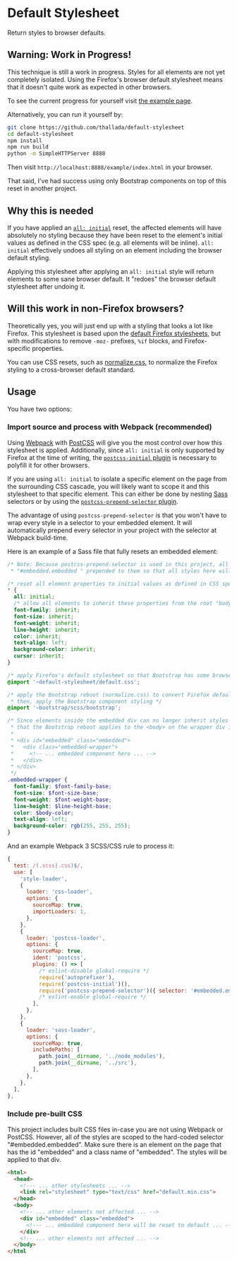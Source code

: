 # Default Stylesheet

Return styles to browser defaults.

## Warning: Work in Progress!

This technique is still a work in progress. Styles for all elements are not yet
completely isolated. Using the Firefox's browser default stylesheet means that
it doesn't quite work as expected in other browsers.

To see the current progress for yourself visit [the example
page](https://www.hallada.net/default-stylesheet/example/index.html).

Alternatively, you can run it yourself by:

```bash
git clone https://github.com/thallada/default-stylesheet
cd default-stylesheet
npm install
npm run build
python -m SimpleHTTPServer 8888
```

Then visit `http://localhost:8888/example/index.html` in your browser.

That said, I've had success using only Bootstrap components on top of this reset
in another project.

## Why this is needed

If you have applied an [`all:
initial`](https://developer.mozilla.org/en-US/docs/Web/CSS/all) reset, the
affected elements will have absolutely no styling because they have been reset
to the element's initial values as defined in the CSS spec (e.g. all elements
will be inline). `all: initial` effectively undoes all styling on an element
including the browser default styling.

Applying this stylesheet after applying an `all: initial` style will return
elements to some sane browser default. It "redoes" the browser default
stylesheet after undoing it.

## Will this work in non-Firefox browsers?

Theoretically yes, you will just end up with a styling that looks a lot like
Firefox. This stylesheet is based upon the [default Firefox
stylesheets](https://dxr.mozilla.org/mozilla-central/source/layout/style/res),
but with modifications to remove `-moz-` prefixes, `%if` blocks, and
Firefox-specific properties.

You can use CSS resets, such as
[normalize.css](https://necolas.github.io/normalize.css/), to normalize the
Firefox styling to a cross-browser default standard.

## Usage

You have two options:

### Import source and process with Webpack (recommended)

Using [Webpack](https://webpack.js.org/) with [PostCSS](http://postcss.org/)
will give you the most control over how this stylesheet is applied.
Additionally, since `all: initial` is only supported by Firefox at the time of
writing, the [`postcss-initial`
plugin](https://github.com/maximkoretskiy/postcss-initial) is necessary to
polyfill it for other browsers.

If you are using `all: initial` to isolate a specific element on the page from
the surrounding CSS cascade, you will likely want to scope it and this
stylesheet to that specific element. This can either be done by nesting
[Sass](https://sass-lang.com/) selectors or by using the
[`postcss-prepend-selector`
plugin](https://www.npmjs.com/package/postcss-prepend-selector).

The advantage of using `postcss-prepend-selector` is that you won't have to wrap
every style in a selector to your embedded element. It will automatically
prepend every selector in your project with the selector at Webpack build-time.

Here is an example of a Sass file that fully resets an embedded element:

```scss
/* Note: Because postcss-prepend-selector is used in this project, all selectors defined in any CSS/SCSS file will have
 * "#embedded.embedded " prepended to them so that all styles here will be scoped to *only* the root div. */

/* reset all element properties to initial values as defined in CSS spec (*not* browser defaults) */
* {
  all: initial;
  /* allow all elements to inherit these properties from the root "body" div */
  font-family: inherit;
  font-size: inherit;
  font-weight: inherit;
  line-height: inherit;
  color: inherit;
  text-align: left;
  background-color: inherit;
  cursor: inherit;
}

/* apply Firefox's default stylesheet so that Bootstrap has some browser-like styling to work with */
@import '~default-stylesheet/default.css';

/* apply the Bootstrap reboot (normalize.css) to convert Firefox default styling to some cross-browser baseline
 * then, apply the Bootstrap component styling */
@import '~bootstrap/scss/bootstrap';

/* Since elements inside the embedded div can no longer inherit styles set on the <body>, we will apply the styles
 * that the Bootstrap reboot applies to the <body> on the wrapper div instead, which containing elements can inherit.
 *
 * <div id="embedded" class="embedded">
 *   <div class="embedded-wrapper">
 *     <!-- ... embedded component here ... -->
 *   </div>
 * </div>
 */
.embedded-wrapper {
  font-family: $font-family-base;
  font-size: $font-size-base;
  font-weight: $font-weight-base;
  line-height: $line-height-base;
  color: $body-color;
  text-align: left;
  background-color: rgb(255, 255, 255);
}
```

And an example Webpack 3 SCSS/CSS rule to process it:

```javascript
{
  test: /(.scss|.css)$/,
  use: [
    'style-loader',
    {
      loader: 'css-loader',
      options: {
        sourceMap: true,
        importLoaders: 1,
      },
    },
    {
      loader: 'postcss-loader',
      options: {
        sourceMap: true,
        ident: 'postcss',
        plugins: () => [
          /* eslint-disable global-require */
          require('autoprefixer'),
          require('postcss-initial')(),
          require('postcss-prepend-selector')({ selector: '#embedded.embedded ' }),
          /* eslint-enable global-require */
        ],
      },
    },
    {
      loader: 'sass-loader',
      options: {
        sourceMap: true,
        includePaths: [
          path.join(__dirname, '../node_modules'),
          path.join(__dirname, '../src'),
        ],
      },
    },
  ],
},
```

### Include pre-built CSS

This project includes built CSS files in-case you are not using Webpack or
PostCSS. However, all of the styles are scoped to the hard-coded selector
"#embedded.embedded". Make sure there is an element on the page that has the id
"embedded" and a class name of "embedded". The styles will be applied to that
div.

```html
<html>
  <head>
    <!--- ... other stylesheets ... -->
    <link rel="stylesheet" type="text/css" href="default.min.css">
  </head>
  <body>
    <!-- ... other elements not affected ... -->
    <div id="embedded" class="embedded">
      <!--- ... embedded component here will be reset to default ... -->
    </div>
    <!-- ... other elements not affected ... -->
  </body>
</html
```
